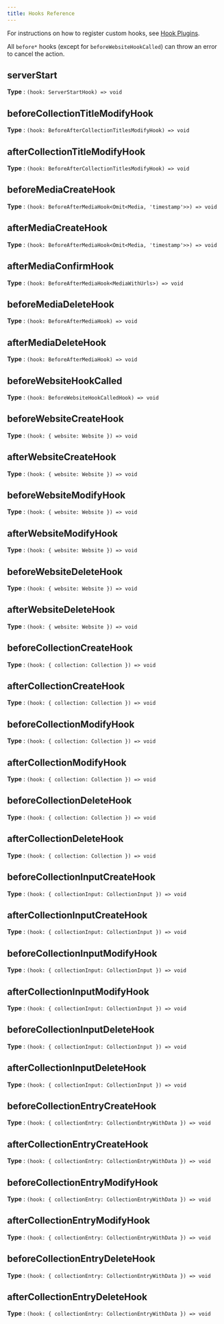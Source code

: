 ```yaml
---
title: Hooks Reference
---
```


For instructions on how to register custom hooks, see [Hook Plugins](/admin/plugins/hook-plugins/).

All `before*` hooks (except for `beforeWebsiteHookCalled`) can throw an error to cancel the action.

## serverStart

**Type** : `(hook: ServerStartHook) => void`

## beforeCollectionTitleModifyHook

**Type** : `(hook: BeforeAfterCollectionTitlesModifyHook) => void`

## afterCollectionTitleModifyHook

**Type** : `(hook: BeforeAfterCollectionTitlesModifyHook) => void`

## beforeMediaCreateHook

**Type** : `(hook: BeforeAfterMediaHook<Omit<Media, 'timestamp'>>) => void`

## afterMediaCreateHook

**Type** : `(hook: BeforeAfterMediaHook<Omit<Media, 'timestamp'>>) => void`

## afterMediaConfirmHook

**Type** : `(hook: BeforeAfterMediaHook<MediaWithUrls>) => void`

## beforeMediaDeleteHook

**Type** : `(hook: BeforeAfterMediaHook) => void`

## afterMediaDeleteHook

**Type** : `(hook: BeforeAfterMediaHook) => void`

## beforeWebsiteHookCalled

**Type** : `(hook: BeforeWebsiteHookCalledHook) => void`

## beforeWebsiteCreateHook

**Type** : `(hook: { website: Website }) => void`

## afterWebsiteCreateHook

**Type** : `(hook: { website: Website }) => void`

## beforeWebsiteModifyHook

**Type** : `(hook: { website: Website }) => void`

## afterWebsiteModifyHook

**Type** : `(hook: { website: Website }) => void`

## beforeWebsiteDeleteHook

**Type** : `(hook: { website: Website }) => void`

## afterWebsiteDeleteHook

**Type** : `(hook: { website: Website }) => void`

## beforeCollectionCreateHook

**Type** : `(hook: { collection: Collection }) => void`

## afterCollectionCreateHook

**Type** : `(hook: { collection: Collection }) => void`

## beforeCollectionModifyHook

**Type** : `(hook: { collection: Collection }) => void`

## afterCollectionModifyHook

**Type** : `(hook: { collection: Collection }) => void`

## beforeCollectionDeleteHook

**Type** : `(hook: { collection: Collection }) => void`

## afterCollectionDeleteHook

**Type** : `(hook: { collection: Collection }) => void`

## beforeCollectionInputCreateHook

**Type** : `(hook: { collectionInput: CollectionInput }) => void`

## afterCollectionInputCreateHook

**Type** : `(hook: { collectionInput: CollectionInput }) => void`

## beforeCollectionInputModifyHook

**Type** : `(hook: { collectionInput: CollectionInput }) => void`

## afterCollectionInputModifyHook

**Type** : `(hook: { collectionInput: CollectionInput }) => void`

## beforeCollectionInputDeleteHook

**Type** : `(hook: { collectionInput: CollectionInput }) => void`

## afterCollectionInputDeleteHook

**Type** : `(hook: { collectionInput: CollectionInput }) => void`

## beforeCollectionEntryCreateHook

**Type** : `(hook: { collectionEntry: CollectionEntryWithData }) => void`

## afterCollectionEntryCreateHook

**Type** : `(hook: { collectionEntry: CollectionEntryWithData }) => void`

## beforeCollectionEntryModifyHook

**Type** : `(hook: { collectionEntry: CollectionEntryWithData }) => void`

## afterCollectionEntryModifyHook

**Type** : `(hook: { collectionEntry: CollectionEntryWithData }) => void`

## beforeCollectionEntryDeleteHook

**Type** : `(hook: { collectionEntry: CollectionEntryWithData }) => void`

## afterCollectionEntryDeleteHook

**Type** : `(hook: { collectionEntry: CollectionEntryWithData }) => void`
